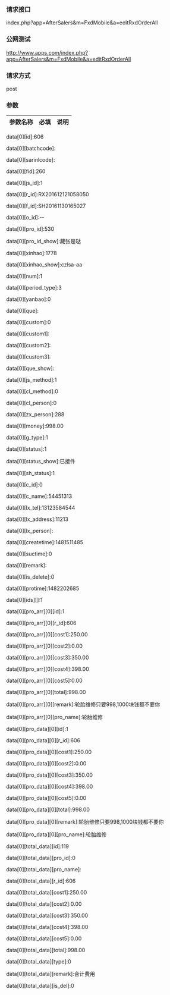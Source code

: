 ### **请求接口**
index.php?app=AfterSalers&m=FxdMobile&a=editRxdOrderAll



### **公网测试**
http://www.apps.com/index.php?app=AfterSalers&m=FxdMobile&a=editRxdOrderAll

### **请求方式**
post

### **参数**
| 参数名称  |必填|     说明      |
|------|-----|------|
data[0][id]:606

data[0][batchcode]:

data[0][sarinlcode]:

data[0][fid]:260

data[0][js_id]:1

data[0][r_id]:RX201612121058050

data[0][f_id]:SH20161130165027

data[0][o_id]:--

data[0][pro_id]:530

data[0][pro_id_show]:藏张是哒

data[0][xinhao]:1778

data[0][xinhao_show]:czlsa-aa

data[0][num]:1

data[0][period_type]:3

data[0][yanbao]:0

data[0][que]:

data[0][custom]:0

data[0][custom1]:

data[0][custom2]:

data[0][custom3]:

data[0][que_show]:

data[0][js_method]:1

data[0][cl_method]:0

data[0][cl_person]:0

data[0][zx_person]:288

data[0][money]:998.00

data[0][g_type]:1

data[0][status]:1

data[0][status_show]:已接件

data[0][sh_status]:1

data[0][c_id]:0

data[0][c_name]:54451313

data[0][lx_tel]:13123584544

data[0][lx_address]:11213

data[0][lx_person]:

data[0][createtime]:1481511485

data[0][suctime]:0

data[0][remark]:

data[0][is_delete]:0

data[0][protime]:1482202685

data[0][ids][]:1

data[0][pro_arr][0][id]:1

data[0][pro_arr][0][r_id]:606

data[0][pro_arr][0][cost1]:250.00

data[0][pro_arr][0][cost2]:0.00

data[0][pro_arr][0][cost3]:350.00

data[0][pro_arr][0][cost4]:398.00

data[0][pro_arr][0][cost5]:0.00

data[0][pro_arr][0][total]:998.00

data[0][pro_arr][0][remark]:轮胎维修只要998,1000块钱都不要你

data[0][pro_arr][0][pro_name]:轮胎维修

data[0][pro_data][0][id]:1

data[0][pro_data][0][r_id]:606

data[0][pro_data][0][cost1]:250.00

data[0][pro_data][0][cost2]:0.00

data[0][pro_data][0][cost3]:350.00

data[0][pro_data][0][cost4]:398.00

data[0][pro_data][0][cost5]:0.00

data[0][pro_data][0][total]:998.00

data[0][pro_data][0][remark]:轮胎维修只要998,1000块钱都不要你

data[0][pro_data][0][pro_name]:轮胎维修

data[0][total_data][id]:119

data[0][total_data][pro_id]:0

data[0][total_data][pro_name]:

data[0][total_data][r_id]:606

data[0][total_data][cost1]:250.00

data[0][total_data][cost2]:0.00

data[0][total_data][cost3]:350.00

data[0][total_data][cost4]:398.00

data[0][total_data][cost5]:0.00

data[0][total_data][total]:998.00

data[0][total_data][type]:0

data[0][total_data][remark]:合计费用

data[0][total_data][is_del]:0